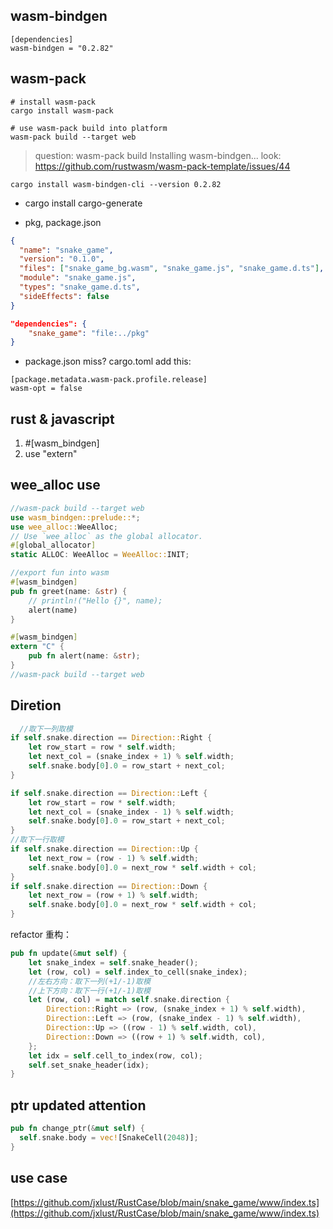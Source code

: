 ## wasm-bindgen

```
[dependencies]
wasm-bindgen = "0.2.82"
```

## wasm-pack

```shell
# install wasm-pack
cargo install wasm-pack

# use wasm-pack build into platform
wasm-pack build --target web
```

> question:
> wasm-pack build Installing wasm-bindgen...
> look: https://github.com/rustwasm/wasm-pack-template/issues/44

```shell
cargo install wasm-bindgen-cli --version 0.2.82
```

- cargo install cargo-generate

- pkg, package.json

```json
{
  "name": "snake_game",
  "version": "0.1.0",
  "files": ["snake_game_bg.wasm", "snake_game.js", "snake_game.d.ts"],
  "module": "snake_game.js",
  "types": "snake_game.d.ts",
  "sideEffects": false
}
```

```json
"dependencies": {
    "snake_game": "file:../pkg"
}
```

- package.json miss?
  cargo.toml add this:

```
[package.metadata.wasm-pack.profile.release]
wasm-opt = false
```

## rust & javascript

1. #[wasm_bindgen]
2. use "extern"

## wee_alloc use

```rust
//wasm-pack build --target web
use wasm_bindgen::prelude::*;
use wee_alloc::WeeAlloc;
// Use `wee_alloc` as the global allocator.
#[global_allocator]
static ALLOC: WeeAlloc = WeeAlloc::INIT;

//export fun into wasm
#[wasm_bindgen]
pub fn greet(name: &str) {
    // println!("Hello {}", name);
    alert(name)
}

#[wasm_bindgen]
extern "C" {
    pub fn alert(name: &str);
}
//wasm-pack build --target web

```

## Diretion

```rust
  //取下一列取模
if self.snake.direction == Direction::Right {
    let row_start = row * self.width;
    let next_col = (snake_index + 1) % self.width;
    self.snake.body[0].0 = row_start + next_col;
}

if self.snake.direction == Direction::Left {
    let row_start = row * self.width;
    let next_col = (snake_index - 1) % self.width;
    self.snake.body[0].0 = row_start + next_col;
}
//取下一行取模
if self.snake.direction == Direction::Up {
    let next_row = (row - 1) % self.width;
    self.snake.body[0].0 = next_row * self.width + col;
}
if self.snake.direction == Direction::Down {
    let next_row = (row + 1) % self.width;
    self.snake.body[0].0 = next_row * self.width + col;
}
```

refactor 重构：

```rust
pub fn update(&mut self) {
    let snake_index = self.snake_header();
    let (row, col) = self.index_to_cell(snake_index);
    //左右方向：取下一列(+1/-1)取模
    //上下方向：取下一行(+1/-1)取模
    let (row, col) = match self.snake.direction {
        Direction::Right => (row, (snake_index + 1) % self.width),
        Direction::Left => (row, (snake_index - 1) % self.width),
        Direction::Up => ((row - 1) % self.width, col),
        Direction::Down => ((row + 1) % self.width, col),
    };
    let idx = self.cell_to_index(row, col);
    self.set_snake_header(idx);
}

```

## ptr updated attention

```rust
pub fn change_ptr(&mut self) {
  self.snake.body = vec![SnakeCell(2048)];
}
```

## use case

[https://github.com/jxlust/RustCase/blob/main/snake_game/www/index.ts](https://github.com/jxlust/RustCase/blob/main/snake_game/www/index.ts)
